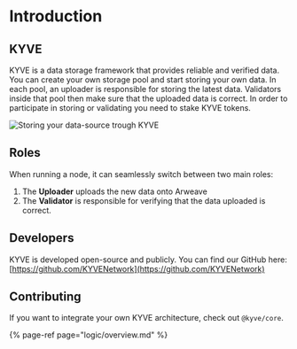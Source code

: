 # Introduction

## KYVE

KYVE is a data storage framework that provides reliable and verified data. You can create your own storage pool and start storing your own data. In each pool, an uploader is responsible for storing the latest data. Validators inside that pool then make sure that the uploaded data is correct. In order to participate in storing or validating you need to stake KYVE tokens.

![Storing your data-source trough KYVE](https://lh6.googleusercontent.com/vjo8tuXoDVHzkWOl4ZyGvBy0uHj6Y_2ykjgt4dz4WT0A8_7RGkwuwFcQN8XsvquBQQkw2HMddeNnt0WIiiHBHlhhOrJ1LwKZ7v_N1pj3N-uZc_pn7JWwZ132cvwzuMEUKkX2tst_zB0)

## Roles

When running a node, it can seamlessly switch between two main roles:

1. The **Uploader** uploads the new data onto Arweave
2. The **Validator** is responsible for verifying that the data uploaded is correct.

## Developers

KYVE is developed open-source and publicly. You can find our GitHub here: [https://github.com/KYVENetwork](https://github.com/KYVENetwork)

## Contributing

If you want to integrate your own KYVE architecture, check out `@kyve/core`.

{% page-ref page="logic/overview.md" %}

